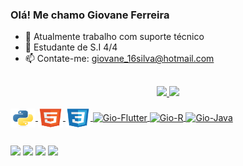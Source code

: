 ### Olá! Me chamo Giovane Ferreira
- 🔭 Atualmente trabalho com suporte técnico
- 🎒 Estudante de S.I 4/4
- 📫 Contate-me: giovane_16silva@hotmail.com
  ##
<div align="center">
  <a href="https://www.linkedin.com/in/giovane-ferreira-da-silva-634782161/">
  <img height="150em" src="https://github-readme-stats.vercel.app/api?username=giovanef16-sys&show_icons=true&theme=radical&include_all_commits=true&count_private=true&hide=prs,contribs"/>
  <img height="180em" src="https://github-readme-stats.vercel.app/api/top-langs/?username=giovanef16-sys&layout=compact&langs_count=7&theme=radical"/>
</div>  
<div style="display: inline_block"><br>
  <img align="center" alt="Gio-Python" height="30" width="40" src="https://raw.githubusercontent.com/devicons/devicon/master/icons/python/python-original.svg">
  <img align="center" alt="Gio-HTML" height="30" width="40" src="https://raw.githubusercontent.com/devicons/devicon/master/icons/html5/html5-original.svg">
  <img align="center" alt="Gio-CSS" height="30" width="40" src="https://raw.githubusercontent.com/devicons/devicon/master/icons/css3/css3-original.svg">
  <img align="center" alt="Gio-Flutter" height="30" width="40" src="https://cdn.jsdelivr.net/gh/devicons/devicon/icons/flutter/flutter-original.svg">
  <img align="center" alt="Gio-R" height="30" width="40" src="https://cdn.jsdelivr.net/gh/devicons/devicon/icons/r/r-original.svg">
  <img align="center" alt="Gio-Java" height="30" width="40" src="https://cdn.jsdelivr.net/gh/devicons/devicon/icons/java/java-original.svg">
</div>
 
  ##
  
<div>
    <a href="https://www.linkedin.com/in/giovane-ferreira-da-silva-634782161/" target="_blank"><img src="https://img.shields.io/badge/-LinkedIn-%230077B5?style=for-the-badge&logo=linkedin&logoColor=white" target="_blank"></a> 
  <a href="https://instagram.com/giovanef.16" target="_blank"><img src="https://img.shields.io/badge/-Instagram-%23E4405F?style=for-the-badge&logo=instagram&logoColor=white" target="_blank"></a>
 	<a href="https://www.twitch.tv/giovrau" target="_blank"><img src="https://img.shields.io/badge/Twitch-9146FF?style=for-the-badge&logo=twitch&logoColor=white" target="_blank"></a>
  <a href = "mailto:giovane_16silva@hotmail.com"><img src="https://img.shields.io/badge/Microsoft_Outlook-0078D4?style=for-the-badge&logo=microsoft-outlook&logoColor=white" target="_blank"></a>

<!-- ![Snake animation](https://github.com/giovanef16-sys/giovanef16-sys/blob/output/github-contribution-grid-snake.svg) -->
    
</div>
  
  

  

